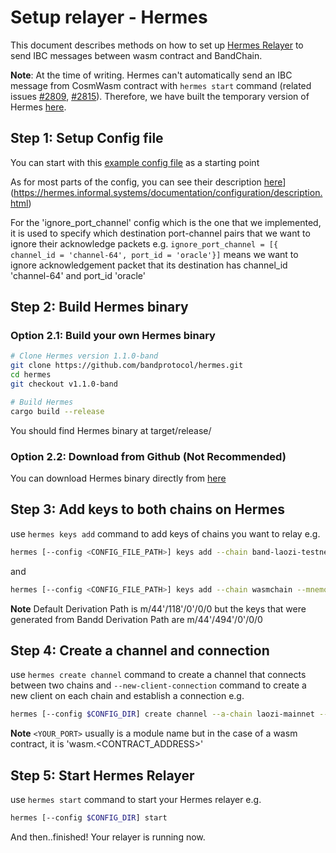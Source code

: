# Setup relayer - Hermes

This document describes methods on how to set up [Hermes Relayer](https://github.com/informalsystems/hermes) to send IBC messages between wasm contract and BandChain.

**Note**: At the time of writing. Hermes can't automatically send an IBC message from CosmWasm contract with `hermes start` command (related issues [#2809](https://github.com/informalsystems/hermes/issues/2809), [#2815](https://github.com/informalsystems/hermes/pull/2815)). Therefore, we have built the temporary version of Hermes [here](https://github.com/bandprotocol/hermes).

## Step 1: Setup Config file

You can start with this [example config file](https://github.com/bandprotocol/hermes/blob/2c07633f234e06bb0fd2dd88ab97952c659497cd/config_example.toml) as a starting point

As for most parts of the config, you can see their description [here](https://hermes.informal.systems/documentation/configuration/description.html)](https://hermes.informal.systems/documentation/configuration/description.html)

For the 'ignore_port_channel' config which is the one that we implemented, it is used to specify which destination port-channel pairs that we want to ignore their acknowledge packets
e.g. `ignore_port_channel = [{ channel_id = 'channel-64', port_id = 'oracle'}]` means we want to ignore acknowledgement packet that its destination has channel_id 'channel-64' and port_id 'oracle'

## Step 2: Build Hermes binary

### Option 2.1: Build your own Hermes binary

```bash
# Clone Hermes version 1.1.0-band
git clone https://github.com/bandprotocol/hermes.git
cd hermes
git checkout v1.1.0-band

# Build Hermes
cargo build --release
```

You should find Hermes binary at target/release/

### Option 2.2: Download from Github (Not Recommended)

You can download Hermes binary directly from [here](https://github.com/bandprotocol/hermes/releases/tag/v1.1.0-band)

## Step 3: Add keys to both chains on Hermes

use `hermes keys add` command to add keys of chains you want to relay
e.g.

```bash
hermes [--config <CONFIG_FILE_PATH>] keys add --chain band-laozi-testnet6 --mnemonic-file "<MNEMONIC_PATH>" --hd-path "m/44'/494'/0'/0/0"
```

and

```bash
hermes [--config <CONFIG_FILE_PATH>] keys add --chain wasmchain --mnemonic-file "<MNEMONIC_PATH>" 
```

**Note**
Default Derivation Path is m/44'/118'/0'/0/0 but the keys that were generated from Bandd Derivation Path are m/44'/494'/0'/0/0

## Step 4: Create a channel and connection

use `hermes create channel` command to create a channel that connects between two chains and  `--new-client-connection` command to create a new client on each chain and establish a connection
e.g.

```bash
hermes [--config $CONFIG_DIR] create channel --a-chain laozi-mainnet --b-chain <YOUR_CHAIN_ID> --a-port oracle --b-port <YOUR_PORT> --order unordered --channel-version bandchain-1 --new-client-connection
```

**Note**
`<YOUR_PORT>` usually is a module name but in the case of a wasm contract, it is 'wasm.<CONTRACT_ADDRESS>'

## Step 5: Start Hermes Relayer

use `hermes start` command to start your Hermes relayer
e.g.

```bash
hermes [--config $CONFIG_DIR] start
```

And then..finished! Your relayer is running now.

